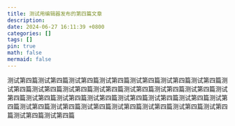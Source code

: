 ```yaml
---
title: 测试用编辑器发布的第四篇文章
description: 
date: 2024-06-27 16:11:39 +0800
categories: []
tags: []
pin: true
math: false
mermaid: false
---
```

测试第四篇测试第四篇测试第四篇测试第四篇测试第四篇测试第四篇测试第四篇测试第四篇测试第四篇测试第四篇测试第四篇测试第四篇测试第四篇测试第四篇测试第四篇测试第四篇测试第四篇测试第四篇测试第四篇测试第四篇测试第四篇测试第四篇测试第四篇测试第四篇测试第四篇测试第四篇测试第四篇测试第四篇测试第四篇测试第四篇测试第四篇